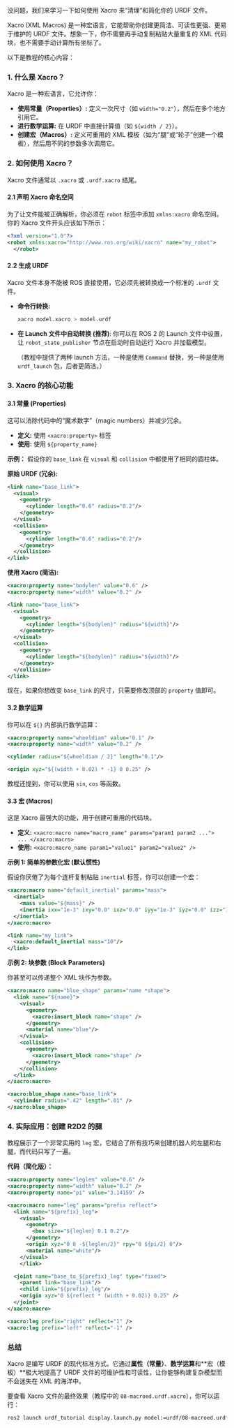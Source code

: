 没问题，我们来学习一下如何使用 Xacro 来“清理”和简化你的 URDF 文件。

Xacro (XML Macros) 是一种宏语言，它能帮助你创建更简洁、可读性更强、更易于维护的 URDF 文件。想象一下，你不需要再手动复制粘贴大量重复的 XML 代码块，也不需要手动计算所有坐标了。

以下是教程的核心内容：

### 1\. 什么是 Xacro？

Xacro 是一种宏语言，它允许你：

  * **使用常量（Properties）:** 定义一次尺寸（如 `width="0.2"`），然后在多个地方引用它。
  * **进行数学运算:** 在 URDF 中直接计算值（如 `${width / 2}`）。
  * **创建宏（Macros）:** 定义可重用的 XML 模板（如为“腿”或“轮子”创建一个模板），然后用不同的参数多次调用它。

### 2\. 如何使用 Xacro？

Xacro 文件通常以 `.xacro` 或 `.urdf.xacro` 结尾。

#### 2.1 声明 Xacro 命名空间

为了让文件能被正确解析，你必须在 `robot` 标签中添加 `xmlns:xacro` 命名空间。你的 Xacro 文件开头应该如下所示：

```xml
<?xml version="1.0"?>
<robot xmlns:xacro="http://www.ros.org/wiki/xacro" name="my_robot">
  </robot>
```

#### 2.2 生成 URDF

Xacro 文件本身不能被 ROS 直接使用，它必须先被转换成一个标准的 `.urdf` 文件。

  * **命令行转换:**

    ```bash
    xacro model.xacro > model.urdf
    ```

  * **在 Launch 文件中自动转换 (推荐)**:
    你可以在 ROS 2 的 Launch 文件中设置，让 `robot_state_publisher` 节点在启动时自动运行 Xacro 并加载模型。

    （教程中提供了两种 launch 方法，一种是使用 `Command` 替换，另一种是使用 `urdf_launch` 包，后者更简洁。）

### 3\. Xacro 的核心功能

#### 3.1 常量 (Properties)

这可以消除代码中的“魔术数字”（magic numbers）并减少冗余。

  * **定义:** 使用 `<xacro:property>` 标签
  * **使用:** 使用 `${property_name}`

**示例：** 假设你的 `base_link` 在 `visual` 和 `collision` 中都使用了相同的圆柱体。

**原始 URDF (冗余):**

```xml
<link name="base_link">
  <visual>
    <geometry>
      <cylinder length="0.6" radius="0.2"/>
    </geometry>
  </visual>
  <collision>
    <geometry>
      <cylinder length="0.6" radius="0.2"/>
    </geometry>
  </collision>
</link>
```

**使用 Xacro (简洁):**

```xml
<xacro:property name="bodylen" value="0.6" />
<xacro:property name="width" value="0.2" />

<link name="base_link">
  <visual>
    <geometry>
      <cylinder length="${bodylen}" radius="${width}"/>
    </geometry>
  </visual>
  <collision>
    <geometry>
      <cylinder length="${bodylen}" radius="${width}"/>
    </geometry>
  </collision>
</link>
```

现在，如果你想改变 `base_link` 的尺寸，只需要修改顶部的 `property` 值即可。

#### 3.2 数学运算

你可以在 `${}` 内部执行数学运算：

```xml
<xacro:property name="wheeldiam" value="0.1" />
<xacro:property name="width" value="0.2" />

<cylinder radius="${wheeldiam / 2}" length="0.1"/>

<origin xyz="${(width + 0.02) * -1} 0 0.25" />
```

教程还提到，你可以使用 `sin`, `cos` 等函数。

#### 3.3 宏 (Macros)

这是 Xacro 最强大的功能，用于创建可重用的代码块。

  * **定义:** `<xacro:macro name="macro_name" params="param1 param2 ..."> ... </xacro:macro>`
  * **使用:** `<xacro:macro_name param1="value1" param2="value2" />`

**示例 1: 简单的参数化宏 (默认惯性)**

假设你厌倦了为每个连杆复制粘贴 `inertial` 标签，你可以创建一个宏：

```xml
<xacro:macro name="default_inertial" params="mass">
  <inertial>
    <mass value="${mass}" />
    <inertia ixx="1e-3" ixy="0.0" ixz="0.0" iyy="1e-3" iyz="0.0" izz="1e-3" />
  </inertial>
</xacro:macro>

<link name="my_link">
  <xacro:default_inertial mass="10"/>
</link>
```

**示例 2: 块参数 (Block Parameters)**

你甚至可以传递整个 XML 块作为参数。

```xml
<xacro:macro name="blue_shape" params="name *shape">
  <link name="${name}">
    <visual>
      <geometry>
        <xacro:insert_block name="shape" />
      </geometry>
      <material name="blue"/>
    </visual>
    <collision>
      <geometry>
        <xacro:insert_block name="shape" />
      </geometry>
    </collision>
  </link>
</xacro:macro>

<xacro:blue_shape name="base_link">
  <cylinder radius=".42" length=".01" />
</xacro:blue_shape>
```

### 4\. 实际应用：创建 R2D2 的腿

教程展示了一个非常实用的 `leg` 宏，它结合了所有技巧来创建机器人的左腿和右腿，而代码只写了一遍。

**代码（简化版）：**

```xml
<xacro:property name="leglen" value="0.6" />
<xacro:property name="width" value="0.2" />
<xacro:property name="pi" value="3.14159" />

<xacro:macro name="leg" params="prefix reflect">
  <link name="${prefix}_leg">
    <visual>
      <geometry>
        <box size="${leglen} 0.1 0.2"/>
      </geometry>
      <origin xyz="0 0 -${leglen/2}" rpy="0 ${pi/2} 0"/>
      <material name="white"/>
    </visual>
    </link>

  <joint name="base_to_${prefix}_leg" type="fixed">
    <parent link="base_link"/>
    <child link="${prefix}_leg"/>
    <origin xyz="0 ${reflect * (width + 0.02)} 0.25" />
  </joint>
</xacro:macro>

<xacro:leg prefix="right" reflect="1" />
<xacro:leg prefix="left" reflect="-1" />
```

### 总结

Xacro 是编写 URDF 的现代标准方式。它通过**属性（常量）**、**数学运算**和\*\*宏（模板）\*\*极大地提高了 URDF 文件的可维护性和可读性，让你能够构建复杂模型而不会迷失在 XML 的海洋中。

要查看 Xacro 文件的最终效果（教程中的 `08-macroed.urdf.xacro`），你可以运行：

```bash
ros2 launch urdf_tutorial display.launch.py model:=urdf/08-macroed.urdf.xacro
```